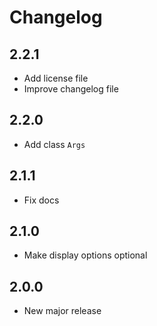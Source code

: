 # Changelog

## 2.2.1

- Add license file
- Improve changelog file

## 2.2.0

- Add class `Args`

## 2.1.1

- Fix docs

## 2.1.0

- Make display options optional

## 2.0.0

- New major release
